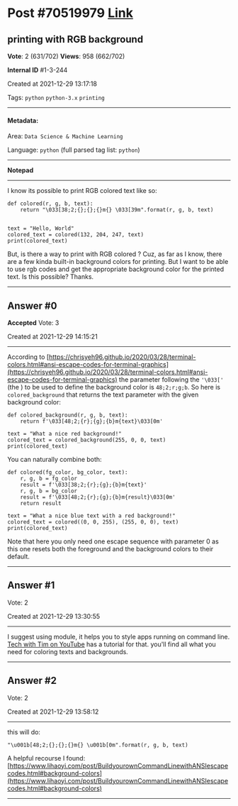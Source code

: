 
# Post \#70519979 [Link](https://stackoverflow.com/questions/70519979/)

## printing with RGB background

**Vote**: 2 (631/702) **Views**: 958 (662/702) 

**Internal ID** \#1-3-244

Created at 2021-12-29 13:17:18

Tags: `python` `python-3.x` `printing`

----------

#### Metadata:

Area: `Data Science & Machine Learning`

Language: `python` (full parsed tag list: `python`)

----------

**Notepad**


----------

I know its possible to print RGB colored text like so:
```
def colored(r, g, b, text):
    return "\033[38;2;{};{};{}m{} \033[39m".format(r, g, b, text)


text = "Hello, World"
colored_text = colored(132, 204, 247, text)
print(colored_text)
```

But, is there a way to print with RGB colored ?
Cuz, as far as I know, there are a few kinda built-in background colors for printing. But I want to be able to use rgb codes and get the appropriate background color for the printed text.
Is this possible?
Thanks.


----------
        
## Answer \#0

**Accepted** Vote: 3

Created at 2021-12-29 14:15:21

------------

According to
[https://chrisyeh96.github.io/2020/03/28/terminal-colors.html#ansi-escape-codes-for-terminal-graphics](https://chrisyeh96.github.io/2020/03/28/terminal-colors.html#ansi-escape-codes-for-terminal-graphics)
the  parameter following the `'\033['` (the
) to be used to define the background color
is `48;2;r;g;b`.
So here is `colored_background` that returns the text parameter with
the given background color:
```
def colored_background(r, g, b, text):
    return f'\033[48;2;{r};{g};{b}m{text}\033[0m'

text = "What a nice red background!"
colored_text = colored_background(255, 0, 0, text)
print(colored_text)
```

You can naturally combine both:
```
def colored(fg_color, bg_color, text):
    r, g, b = fg_color
    result = f'\033[38;2;{r};{g};{b}m{text}'
    r, g, b = bg_color
    result = f'\033[48;2;{r};{g};{b}m{result}\033[0m'
    return result

text = "What a nice blue text with a red background!"
colored_text = colored((0, 0, 255), (255, 0, 0), text)
print(colored_text)
```

Note that here you only need one escape sequence with parameter 0 as this
one resets both the foreground and the background colors to their
default.


------------
    
    
## Answer \#1

 Vote: 2

Created at 2021-12-29 13:30:55

------------

I suggest using  module, it helps you to style apps running on command line.
[Tech with Tim on YouTube](https://www.youtube.com/watch?v=Db4oc8qc9RU) has a tutorial for that. you'll find all what you need for coloring texts and backgrounds.


------------
    
    
## Answer \#2

 Vote: 2

Created at 2021-12-29 13:58:12

------------

this will do:
```
"\u001b[48;2;{};{};{}m{} \u001b[0m".format(r, g, b, text)
```

A helpful recourse I found:
[https://www.lihaoyi.com/post/BuildyourownCommandLinewithANSIescapecodes.html#background-colors](https://www.lihaoyi.com/post/BuildyourownCommandLinewithANSIescapecodes.html#background-colors)


------------
    
    